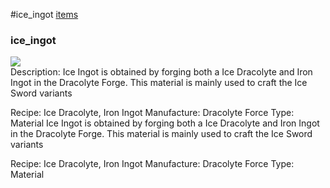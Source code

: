#ice_ingot
<a href="/posts/wiki/items">items</a>
<div class="iteminfo">
<h3>ice_ingot</h3>
<img class="pixelimage" src="https://dragon-force-studio.com/images/EF_wiki/ice_ingot.png">

</div>
Description:  Ice Ingot is obtained by forging both a Ice Dracolyte and Iron Ingot in the Dracolyte Forge.  This material is mainly used to craft the Ice Sword variants

Recipe:  Ice Dracolyte,  Iron Ingot
Manufacture: Dracolyte Force
Type: Material  Ice Ingot is obtained by forging both a Ice Dracolyte and Iron Ingot in the Dracolyte Forge.  This material is mainly used to craft the Ice Sword variants

Recipe:  Ice Dracolyte,  Iron Ingot
Manufacture: Dracolyte Force
Type: Material